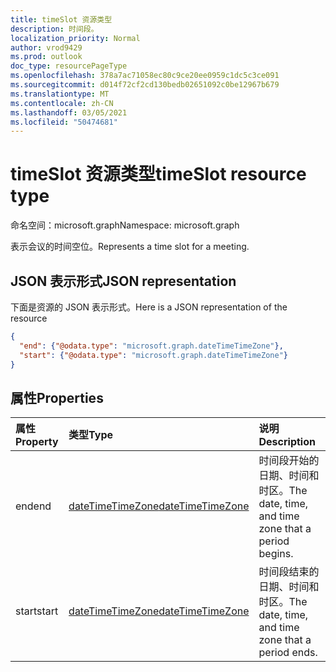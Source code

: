 ```yaml
---
title: timeSlot 资源类型
description: 时间段。
localization_priority: Normal
author: vrod9429
ms.prod: outlook
doc_type: resourcePageType
ms.openlocfilehash: 378a7ac71058ec80c9ce20ee0959c1dc5c3ce091
ms.sourcegitcommit: d014f72cf2cd130bedb02651092c0be12967b679
ms.translationtype: MT
ms.contentlocale: zh-CN
ms.lasthandoff: 03/05/2021
ms.locfileid: "50474681"
---
```

# <a name="timeslot-resource-type"></a><span data-ttu-id="01bd2-103">timeSlot 资源类型</span><span class="sxs-lookup"><span data-stu-id="01bd2-103">timeSlot resource type</span></span>

<span data-ttu-id="01bd2-104">命名空间：microsoft.graph</span><span class="sxs-lookup"><span data-stu-id="01bd2-104">Namespace: microsoft.graph</span></span>

<span data-ttu-id="01bd2-105">表示会议的时间空位。</span><span class="sxs-lookup"><span data-stu-id="01bd2-105">Represents a time slot for a meeting.</span></span>

## <a name="json-representation"></a><span data-ttu-id="01bd2-106">JSON 表示形式</span><span class="sxs-lookup"><span data-stu-id="01bd2-106">JSON representation</span></span>

<span data-ttu-id="01bd2-107">下面是资源的 JSON 表示形式。</span><span class="sxs-lookup"><span data-stu-id="01bd2-107">Here is a JSON representation of the resource</span></span>

<!-- {
  "blockType": "resource",
  "optionalProperties": [

  ],
  "@odata.type": "microsoft.graph.timeSlot"
}-->

```json
{
  "end": {"@odata.type": "microsoft.graph.dateTimeTimeZone"},
  "start": {"@odata.type": "microsoft.graph.dateTimeTimeZone"}
}

```
## <a name="properties"></a><span data-ttu-id="01bd2-108">属性</span><span class="sxs-lookup"><span data-stu-id="01bd2-108">Properties</span></span>
| <span data-ttu-id="01bd2-109">属性</span><span class="sxs-lookup"><span data-stu-id="01bd2-109">Property</span></span>     | <span data-ttu-id="01bd2-110">类型</span><span class="sxs-lookup"><span data-stu-id="01bd2-110">Type</span></span>   |<span data-ttu-id="01bd2-111">说明</span><span class="sxs-lookup"><span data-stu-id="01bd2-111">Description</span></span>|
|:---------------|:--------|:----------|
|<span data-ttu-id="01bd2-112">end</span><span class="sxs-lookup"><span data-stu-id="01bd2-112">end</span></span>|[<span data-ttu-id="01bd2-113">dateTimeTimeZone</span><span class="sxs-lookup"><span data-stu-id="01bd2-113">dateTimeTimeZone</span></span>](datetimetimezone.md)|<span data-ttu-id="01bd2-114">时间段开始的日期、时间和时区。</span><span class="sxs-lookup"><span data-stu-id="01bd2-114">The date, time, and time zone that a period begins.</span></span> |
|<span data-ttu-id="01bd2-115">start</span><span class="sxs-lookup"><span data-stu-id="01bd2-115">start</span></span>|[<span data-ttu-id="01bd2-116">dateTimeTimeZone</span><span class="sxs-lookup"><span data-stu-id="01bd2-116">dateTimeTimeZone</span></span>](datetimetimezone.md)|<span data-ttu-id="01bd2-117">时间段结束的日期、时间和时区。</span><span class="sxs-lookup"><span data-stu-id="01bd2-117">The date, time, and time zone that a period ends.</span></span>|

<!-- uuid: 8fcb5dbc-d5aa-4681-8e31-b001d5168d79
2015-10-25 14:57:30 UTC -->
<!-- {
  "type": "#page.annotation",
  "description": "timeSlot resource",
  "keywords": "",
  "section": "documentation",
  "tocPath": ""
}-->

